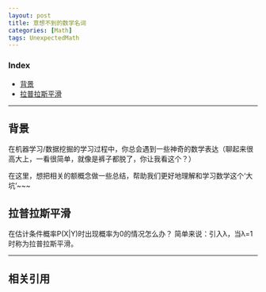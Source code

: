 ```yaml
---
layout: post
title: 意想不到的数学名词
categories: [Math]
tags: UnexpectedMath
---
```


### Index
<!-- TOC -->
- [背景](#背景)
- [拉普拉斯平滑](拉普拉斯平滑)
<!-- /TOC -->

---
## 背景
在机器学习/数据挖掘的学习过程中，你总会遇到一些神奇的数学表达（聊起来很高大上，一看很简单，就像是裤子都脱了，你让我看这个？）

在这里，想把相关的额概念做一些总结，帮助我们更好地理解和学习数学这个‘大坑’~~~


## 拉普拉斯平滑
在估计条件概率P(X|Y)时出现概率为0的情况怎么办？
简单来说：引入λ，当λ=1时称为拉普拉斯平滑。


---
## 相关引用
